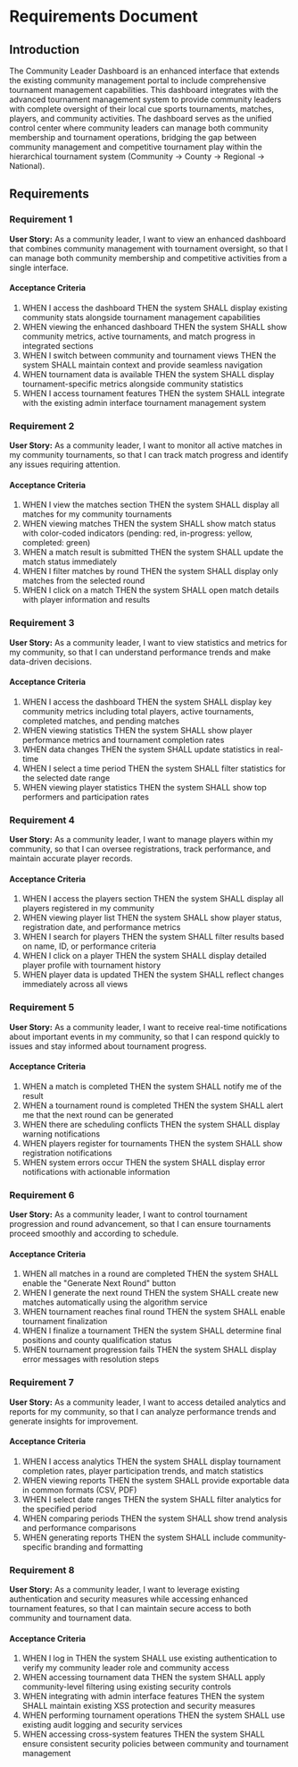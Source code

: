 # Requirements Document

## Introduction

The Community Leader Dashboard is an enhanced interface that extends the existing community management portal to include comprehensive tournament management capabilities. This dashboard integrates with the advanced tournament management system to provide community leaders with complete oversight of their local cue sports tournaments, matches, players, and community activities. The dashboard serves as the unified control center where community leaders can manage both community membership and tournament operations, bridging the gap between community management and competitive tournament play within the hierarchical tournament system (Community → County → Regional → National).

## Requirements

### Requirement 1

**User Story:** As a community leader, I want to view an enhanced dashboard that combines community management with tournament oversight, so that I can manage both community membership and competitive activities from a single interface.

#### Acceptance Criteria

1. WHEN I access the dashboard THEN the system SHALL display existing community stats alongside tournament management capabilities
2. WHEN viewing the enhanced dashboard THEN the system SHALL show community metrics, active tournaments, and match progress in integrated sections
3. WHEN I switch between community and tournament views THEN the system SHALL maintain context and provide seamless navigation
4. WHEN tournament data is available THEN the system SHALL display tournament-specific metrics alongside community statistics
5. WHEN I access tournament features THEN the system SHALL integrate with the existing admin interface tournament management system

### Requirement 2

**User Story:** As a community leader, I want to monitor all active matches in my community tournaments, so that I can track match progress and identify any issues requiring attention.

#### Acceptance Criteria

1. WHEN I view the matches section THEN the system SHALL display all matches for my community tournaments
2. WHEN viewing matches THEN the system SHALL show match status with color-coded indicators (pending: red, in-progress: yellow, completed: green)
3. WHEN a match result is submitted THEN the system SHALL update the match status immediately
4. WHEN I filter matches by round THEN the system SHALL display only matches from the selected round
5. WHEN I click on a match THEN the system SHALL open match details with player information and results

### Requirement 3

**User Story:** As a community leader, I want to view statistics and metrics for my community, so that I can understand performance trends and make data-driven decisions.

#### Acceptance Criteria

1. WHEN I access the dashboard THEN the system SHALL display key community metrics including total players, active tournaments, completed matches, and pending matches
2. WHEN viewing statistics THEN the system SHALL show player performance metrics and tournament completion rates
3. WHEN data changes THEN the system SHALL update statistics in real-time
4. WHEN I select a time period THEN the system SHALL filter statistics for the selected date range
5. WHEN viewing player statistics THEN the system SHALL show top performers and participation rates

### Requirement 4

**User Story:** As a community leader, I want to manage players within my community, so that I can oversee registrations, track performance, and maintain accurate player records.

#### Acceptance Criteria

1. WHEN I access the players section THEN the system SHALL display all players registered in my community
2. WHEN viewing player list THEN the system SHALL show player status, registration date, and performance metrics
3. WHEN I search for players THEN the system SHALL filter results based on name, ID, or performance criteria
4. WHEN I click on a player THEN the system SHALL display detailed player profile with tournament history
5. WHEN player data is updated THEN the system SHALL reflect changes immediately across all views

### Requirement 5

**User Story:** As a community leader, I want to receive real-time notifications about important events in my community, so that I can respond quickly to issues and stay informed about tournament progress.

#### Acceptance Criteria

1. WHEN a match is completed THEN the system SHALL notify me of the result
2. WHEN a tournament round is completed THEN the system SHALL alert me that the next round can be generated
3. WHEN there are scheduling conflicts THEN the system SHALL display warning notifications
4. WHEN players register for tournaments THEN the system SHALL show registration notifications
5. WHEN system errors occur THEN the system SHALL display error notifications with actionable information

### Requirement 6

**User Story:** As a community leader, I want to control tournament progression and round advancement, so that I can ensure tournaments proceed smoothly and according to schedule.

#### Acceptance Criteria

1. WHEN all matches in a round are completed THEN the system SHALL enable the "Generate Next Round" button
2. WHEN I generate the next round THEN the system SHALL create new matches automatically using the algorithm service
3. WHEN tournament reaches final round THEN the system SHALL enable tournament finalization
4. WHEN I finalize a tournament THEN the system SHALL determine final positions and county qualification status
5. WHEN tournament progression fails THEN the system SHALL display error messages with resolution steps

### Requirement 7

**User Story:** As a community leader, I want to access detailed analytics and reports for my community, so that I can analyze performance trends and generate insights for improvement.

#### Acceptance Criteria

1. WHEN I access analytics THEN the system SHALL display tournament completion rates, player participation trends, and match statistics
2. WHEN viewing reports THEN the system SHALL provide exportable data in common formats (CSV, PDF)
3. WHEN I select date ranges THEN the system SHALL filter analytics for the specified period
4. WHEN comparing periods THEN the system SHALL show trend analysis and performance comparisons
5. WHEN generating reports THEN the system SHALL include community-specific branding and formatting

### Requirement 8

**User Story:** As a community leader, I want to leverage existing authentication and security measures while accessing enhanced tournament features, so that I can maintain secure access to both community and tournament data.

#### Acceptance Criteria

1. WHEN I log in THEN the system SHALL use existing authentication to verify my community leader role and community access
2. WHEN accessing tournament data THEN the system SHALL apply community-level filtering using existing security controls
3. WHEN integrating with admin interface features THEN the system SHALL maintain existing XSS protection and security measures
4. WHEN performing tournament operations THEN the system SHALL use existing audit logging and security services
5. WHEN accessing cross-system features THEN the system SHALL ensure consistent security policies between community and tournament management
